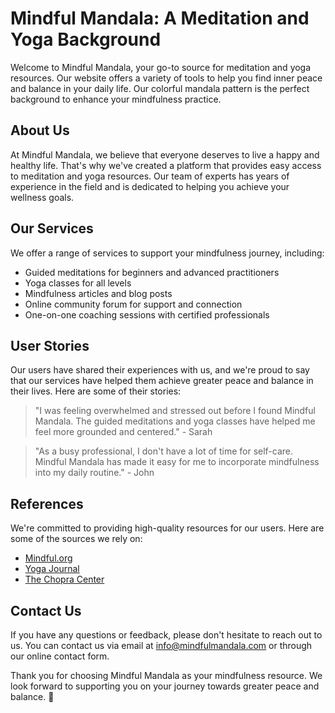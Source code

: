<!--font:Cormorant Garamond-->

# Mindful Mandala: A Meditation and Yoga Background

Welcome to Mindful Mandala, your go-to source for meditation and yoga resources. Our website offers a variety of tools to help you find inner peace and balance in your daily life. Our colorful mandala pattern is the perfect background to enhance your mindfulness practice.

## About Us
At Mindful Mandala, we believe that everyone deserves to live a happy and healthy life. That's why we've created a platform that provides easy access to meditation and yoga resources. Our team of experts has years of experience in the field and is dedicated to helping you achieve your wellness goals.

## Our Services
We offer a range of services to support your mindfulness journey, including:

- Guided meditations for beginners and advanced practitioners
- Yoga classes for all levels
- Mindfulness articles and blog posts
- Online community forum for support and connection
- One-on-one coaching sessions with certified professionals

## User Stories
Our users have shared their experiences with us, and we're proud to say that our services have helped them achieve greater peace and balance in their lives. Here are some of their stories:

> "I was feeling overwhelmed and stressed out before I found Mindful Mandala. The guided meditations and yoga classes have helped me feel more grounded and centered." - Sarah

> "As a busy professional, I don't have a lot of time for self-care. Mindful Mandala has made it easy for me to incorporate mindfulness into my daily routine." - John

## References
We're committed to providing high-quality resources for our users. Here are some of the sources we rely on:

- [Mindful.org](#mindful)
- [Yoga Journal](#yoga-journal)
- [The Chopra Center](#chopra-center)

## Contact Us
If you have any questions or feedback, please don't hesitate to reach out to us. You can contact us via email at [info@mindfulmandala.com](mailto:info@mindfulmandala.com) or through our online contact form.

Thank you for choosing Mindful Mandala as your mindfulness resource. We look forward to supporting you on your journey towards greater peace and balance. 🙏

<!--

Write me content for website with wallpaper which alt text is:

"A colorful mandala pattern for a yoga or meditation website"

The name/title of the page should not be 1:1 copy of the alt text but rather a real content of the website which is using this wallpaper.

- Use markdown format 
- Start with heading
- Heading should be short and concise
- The content should look like a real website 
- The website should not be about the wallpaper, wallpaper is just a related background
- Heading should be contain work "wallpaper" or "background"
- Include real sections like references, contact, user stories, etc. use things relevant to the page purpose.
- Feel free to use structure like headings, bullets, numbering, blockquotes, paragraphs, horizontal lines, etc.
- You can use formatting like bold or _italic_
- You can include UTF-8 emojis
- Links should be only #hash anchors (and you can refer to the document itself)
- Do not include images


---


# Mindful Mandala: A Meditation and Yoga Background

Welcome to Mindful Mandala, your go-to source for meditation and yoga resources. Our website offers a variety of tools to help you find inner peace and balance in your daily life. Our colorful mandala pattern is the perfect background to enhance your mindfulness practice.

## About Us
At Mindful Mandala, we believe that everyone deserves to live a happy and healthy life. That's why we've created a platform that provides easy access to meditation and yoga resources. Our team of experts has years of experience in the field and is dedicated to helping you achieve your wellness goals.

## Our Services
We offer a range of services to support your mindfulness journey, including:

- Guided meditations for beginners and advanced practitioners
- Yoga classes for all levels
- Mindfulness articles and blog posts
- Online community forum for support and connection
- One-on-one coaching sessions with certified professionals

## User Stories
Our users have shared their experiences with us, and we're proud to say that our services have helped them achieve greater peace and balance in their lives. Here are some of their stories:

> "I was feeling overwhelmed and stressed out before I found Mindful Mandala. The guided meditations and yoga classes have helped me feel more grounded and centered." - Sarah

> "As a busy professional, I don't have a lot of time for self-care. Mindful Mandala has made it easy for me to incorporate mindfulness into my daily routine." - John

## References
We're committed to providing high-quality resources for our users. Here are some of the sources we rely on:

- [Mindful.org](#mindful)
- [Yoga Journal](#yoga-journal)
- [The Chopra Center](#chopra-center)

## Contact Us
If you have any questions or feedback, please don't hesitate to reach out to us. You can contact us via email at [info@mindfulmandala.com](mailto:info@mindfulmandala.com) or through our online contact form.

Thank you for choosing Mindful Mandala as your mindfulness resource. We look forward to supporting you on your journey towards greater peace and balance. 🙏

-->
